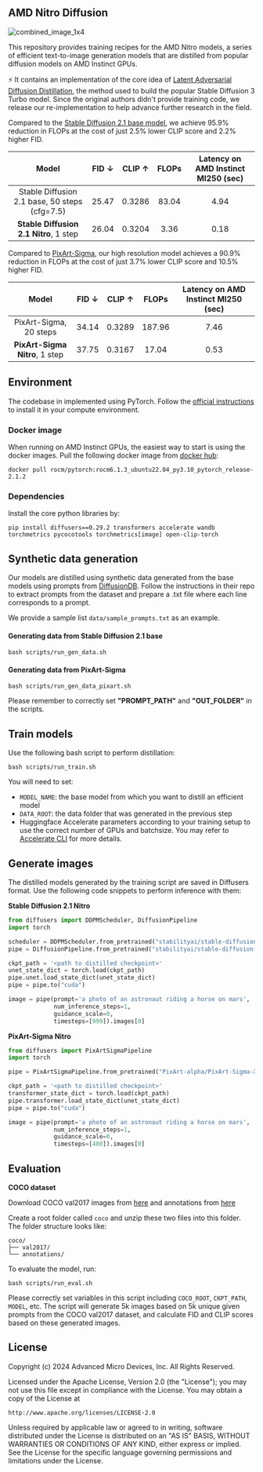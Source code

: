 ## AMD Nitro Diffusion 
![combined_image_1x4](https://github.com/user-attachments/assets/4f55cfac-b24f-4963-bd74-7421db26ed56)


This repository provides training recipes for the AMD Nitro models, a series of efficient text-to-image generation models that are distilled from popular diffusion models on AMD Instinct GPUs.

⚡️ It contains an implementation of the core idea of [Latent Adversarial Diffusion Distillation](https://arxiv.org/abs/2403.12015), the method used to build the popular Stable Diffusion 3 Turbo model. Since the original authors didn't provide training code, we release our re-implementation to help advance further research in the field.

Compared to the [Stable Diffusion 2.1 base model](https://huggingface.co/stabilityai/stable-diffusion-2-1-base), we achieve 95.9% reduction in FLOPs at the cost of just 2.5% lower CLIP score and 2.2% higher FID.

| Model    | FID &darr; | CLIP &uarr; |FLOPs| Latency on AMD Instinct MI250 (sec)
| :---: | :---: | :---: | :---: | :---:
| Stable Diffusion 2.1 base, 50 steps (cfg=7.5) | 25.47   | 0.3286 |83.04 | 4.94
| **Stable Diffusion 2.1 Nitro**, 1 step | 26.04     | 0.3204|3.36 | 0.18

Compared to [PixArt-Sigma](https://pixart-alpha.github.io/PixArt-sigma-project/), our high resolution model achieves a 90.9% reduction in FLOPs at the cost of just 3.7% lower CLIP score and 10.5% higher FID.

| Model    | FID &darr; | CLIP &uarr; |FLOPs| Latency on AMD Instinct MI250 (sec)
| :---: | :---: | :---: | :---: | :---:
| PixArt-Sigma, 20 steps | 34.14   | 0.3289 |187.96 | 7.46
| **PixArt-Sigma Nitro**, 1 step | 37.75     | 0.3167|17.04 | 0.53


## Environment

The codebase in implemented using PyTorch. Follow the [official instructions](https://pytorch.org/get-started/locally/) to install it in your compute environment.

### Docker image
When running on AMD Instinct GPUs, the easiest way to start is using the docker images. Pull the following docker image from [docker hub](https://hub.docker.com/r/rocm/pytorch):

``` 
docker pull rocm/pytorch:rocm6.1.3_ubuntu22.04_py3.10_pytorch_release-2.1.2 
```

### Dependencies
Install the core python libraries by:

```
pip install diffusers==0.29.2 transformers accelerate wandb torchmetrics pycocotools torchmetrics[image] open-clip-torch
```

## Synthetic data generation

Our models are distilled using synthetic data generated from the base models using prompts from [DiffusionDB](https://huggingface.co/datasets/poloclub/diffusiondb). Follow the instructions in their repo to extract prompts from the dataset and prepare a .txt file where each line corresponds to a prompt. 

We provide a sample list ```data/sample_prompts.txt``` as an example.

#### Generating data from Stable Diffusion 2.1 base
```
bash scripts/run_gen_data.sh
```

#### Generating data from PixArt-Sigma
```
bash scripts/run_gen_data_pixart.sh
```

Please remember to correctly set **"PROMPT_PATH"** and **"OUT_FOLDER"** in the scripts.


## Train models
Use the following bash script to perform distillation:
```
bash scripts/run_train.sh
```

You will need to set:
* `MODEL_NAME`: the base model from which you want to distill an efficient model
* `DATA_ROOT`: the data folder that was generated in the previous step
* Huggingface Accelerate parameters according to your training setup to use the correct number of GPUs and batchsize. You may refer to [Accelerate CLI](https://huggingface.co/docs/accelerate/en/package_reference/cli) for more details.


## Generate images
The distilled models generated by the training script are saved in Diffusers format. Use the following code snippets to perform inference with them:

**Stable Diffusion 2.1 Nitro**
```python
from diffusers import DDPMScheduler, DiffusionPipeline
import torch

scheduler = DDPMScheduler.from_pretrained("stabilityai/stable-diffusion-2-1-base", subfolder="scheduler")
pipe = DiffusionPipeline.from_pretrained("stabilityai/stable-diffusion-2-1-base", scheduler=scheduler)

ckpt_path = '<path to distilled checkpoint>'
unet_state_dict = torch.load(ckpt_path)
pipe.unet.load_state_dict(unet_state_dict)
pipe = pipe.to("cuda")

image = pipe(prompt='a photo of an astronaut riding a horse on mars',
             num_inference_steps=1,
             guidance_scale=0,
             timesteps=[999]).images[0]
```

**PixArt-Sigma Nitro**
```python
from diffusers import PixArtSigmaPipeline
import torch

pipe = PixArtSigmaPipeline.from_pretrained("PixArt-alpha/PixArt-Sigma-XL-2-1024-MS")

ckpt_path = '<path to distilled checkpoint>'
transformer_state_dict = torch.load(ckpt_path)
pipe.transformer.load_state_dict(unet_state_dict)
pipe = pipe.to("cuda")

image = pipe(prompt='a photo of an astronaut riding a horse on mars',
             num_inference_steps=1,
             guidance_scale=0,
             timesteps=[400]).images[0]
```

## Evaluation

**COCO dataset**

Download COCO val2017 images from [here](http://images.cocodataset.org/zips/val2017.zip) and annotations from [here](http://images.cocodataset.org/annotations/annotations_trainval2017.zip)

Create a root folder called `coco` and unzip these two files into this folder. The folder structure looks like:

```
coco/
├── val2017/
└── annotations/

```
To evaluate the model, run:
```
bash scripts/run_eval.sh
```

Please correctly set variables in this script including `COCO_ROOT`, `CKPT_PATH`, `MODEL`, etc. The script will generate 5k images based on 5k unique given prompts from the COCO val2017 dataset, and calculate FID and CLIP scores based on these generated images.


## License

Copyright (c) 2024 Advanced Micro Devices, Inc. All Rights Reserved.

Licensed under the Apache License, Version 2.0 (the "License");
you may not use this file except in compliance with the License.
You may obtain a copy of the License at

    http://www.apache.org/licenses/LICENSE-2.0

Unless required by applicable law or agreed to in writing, software
distributed under the License is distributed on an "AS IS" BASIS,
WITHOUT WARRANTIES OR CONDITIONS OF ANY KIND, either express or implied.
See the License for the specific language governing permissions and
limitations under the License.
